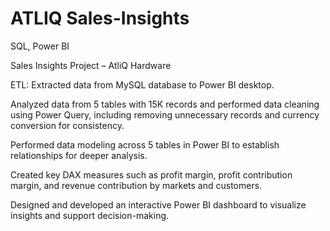 # ATLIQ Sales-Insights
SQL, Power BI

Sales Insights Project – AtliQ Hardware

ETL: Extracted data from MySQL database to Power BI desktop.

Analyzed data from 5 tables with 15K records and performed data cleaning using Power Query, including removing unnecessary records and currency conversion for consistency.

Performed data modeling across 5 tables in Power BI to establish relationships for deeper analysis.

Created key DAX measures such as profit margin, profit contribution margin, and revenue contribution by markets and customers.

Designed and developed an interactive Power BI dashboard to visualize insights and support decision-making.
